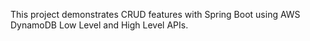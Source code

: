 This project demonstrates CRUD features with Spring Boot using AWS DynamoDB Low Level and High Level APIs. 